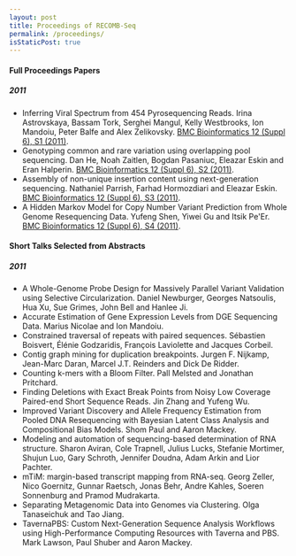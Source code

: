 ```yaml
---
layout: post
title: Proceedings of RECOMB-Seq
permalink: /proceedings/
isStaticPost: true
---
```


#### Full Proceedings Papers

##### 2011

  - Inferring Viral Spectrum from 454 Pyrosequencing Reads. Irina Astrovskaya, Bassam Tork, Serghei Mangul, Kelly Westbrooks, Ion Mandoiu, Peter Balfe and Alex Zelikovsky. [BMC Bioinformatics 12 (Suppl 6), S1 (2011)](https://bmcbioinformatics.biomedcentral.com/articles/10.1186/1471-2105-12-S6-S1).
  - Genotyping common and rare variation using overlapping pool sequencing. Dan He, Noah Zaitlen, Bogdan Pasaniuc, Eleazar Eskin and Eran Halperin. [BMC Bioinformatics 12 (Suppl 6), S2 (2011)](https://bmcbioinformatics.biomedcentral.com/articles/10.1186/1471-2105-12-S6-S2).
  - Assembly of non-unique insertion content using next-generation sequencing. Nathaniel Parrish, Farhad Hormozdiari and Eleazar Eskin. [BMC Bioinformatics 12 (Suppl 6), S3 (2011)](https://bmcbioinformatics.biomedcentral.com/articles/10.1186/1471-2105-12-S6-S3).
  - A Hidden Markov Model for Copy Number Variant Prediction from Whole Genome Resequencing Data. Yufeng Shen, Yiwei Gu and Itsik Pe'Er. [BMC Bioinformatics 12 (Suppl 6), S4 (2011)](https://bmcbioinformatics.biomedcentral.com/articles/10.1186/1471-2105-12-S6-S4).


#### Short Talks Selected from Abstracts

##### 2011

  - A Whole-Genome Probe Design for Massively Parallel Variant Validation using Selective Circularization. Daniel Newburger, Georges Natsoulis, Hua Xu, Sue Grimes, John Bell and Hanlee Ji.
  - Accurate Estimation of Gene Expression Levels from DGE Sequencing Data. Marius Nicolae and Ion Mandoiu.
  - Constrained traversal of repeats with paired sequences. Sébastien Boisvert, Élénie Godzaridis, François Laviolette and Jacques Corbeil.
  - Contig graph mining for duplication breakpoints. Jurgen F. Nijkamp, Jean-Marc Daran, Marcel J.T. Reinders and Dick De Ridder.
  - Counting k-mers with a Bloom Filter. Pall Melsted and Jonathan Pritchard.
  - Finding Deletions with Exact Break Points from Noisy Low Coverage Paired-end Short Sequence Reads. Jin Zhang and Yufeng Wu.
  - Improved Variant Discovery and Allele Frequency Estimation from Pooled DNA Resequencing with Bayesian Latent Class Analysis and Compositional Bias Models. Shom Paul and Aaron Mackey.
  - Modeling and automation of sequencing-based determination of RNA structure. Sharon Aviran, Cole Trapnell, Julius Lucks, Stefanie Mortimer, Shujun Luo, Gary Schroth, Jennifer Doudna, Adam Arkin and Lior Pachter.
  - mTiM: margin-based transcript mapping from RNA-seq. Georg Zeller, Nico Goernitz, Gunnar Raetsch, Jonas Behr, Andre Kahles, Soeren Sonnenburg and Pramod Mudrakarta.
  - Separating Metagenomic Data into Genomes via Clustering. Olga Tanaseichuk and Tao Jiang.
  - TavernaPBS: Custom Next-Generation Sequence Analysis Workflows using High-Performance Computing Resources with Taverna and PBS. Mark Lawson, Paul Shuber and Aaron Mackey.

